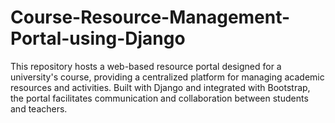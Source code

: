 # Course-Resource-Management-Portal-using-Django
This repository hosts a web-based resource portal designed for a university's course, providing a centralized platform for managing academic resources and activities. Built with Django and integrated with Bootstrap, the portal facilitates communication and collaboration between students and teachers.
